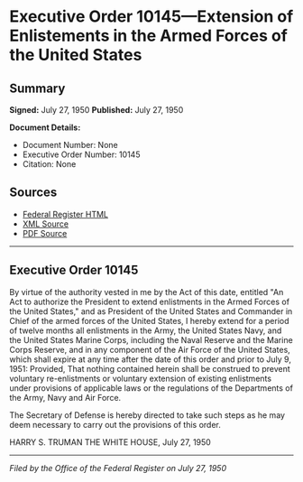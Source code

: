 # Executive Order 10145—Extension of Enlistements in the Armed Forces of the United States

## Summary

**Signed:** July 27, 1950
**Published:** July 27, 1950

**Document Details:**
- Document Number: None
- Executive Order Number: 10145
- Citation: None

## Sources
- [Federal Register HTML](https://www.presidency.ucsb.edu/documents/executive-order-10145-extension-enlistements-the-armed-forces-the-united-states)
- [XML Source](None)
- [PDF Source](None)

---

## Executive Order 10145

By virtue of the authority vested in me by the Act of this date, entitled "An Act to authorize the President to extend enlistments in the Armed Forces of the United States," and as President of the United States and Commander in Chief of the armed forces of the United States, I hereby extend for a period of twelve months all enlistments in the Army, the United States Navy, and the United States Marine Corps, including the Naval Reserve and the Marine Corps Reserve, and in any component of the Air Force of the United States, which shall expire at any time after the date of this order and prior to July 9, 1951: Provided, That nothing contained herein shall be construed to prevent voluntary re-enlistments or voluntary extension of existing enlistments under provisions of applicable laws or the regulations of the Departments of the Army, Navy and Air Force.

The Secretary of Defense is hereby directed to take such steps as he may deem necessary to carry out the provisions of this order.

HARRY S. TRUMAN
THE WHITE HOUSE,
July 27, 1950

---

*Filed by the Office of the Federal Register on July 27, 1950*
